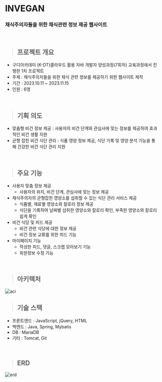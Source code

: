 
# INVEGAN
### 채식주의자들을 위한 채식관련 정보 제공 웹사이트

<br/>

>## 프로젝트 개요
- 구디아카데미 (K-DT)클라우드 활용 자바 개발자 양성과정(7회차) 교육과정에서 진행한 1차 프로젝트<br/>
- 주제 : 채식주의자들을 위한 채식 관련 정보를 제공하기 위한 웹사이트 제작
- 기간 : 2023.10.11 ~ 2023.11.15
- 인원 : 6명

<br/>

>## 기획 의도
- 맞춤형 비건 정보 제공 : 사용자의 비건 단계와 관심사에 맞는 정보를 제공하여 효과적인 비건 생활 지원
- 균형 잡힌 비건 식단 관리 : 식품 영양 정보 제공, 식단 기록 및 영양 분석 기능을 통해 건강한 비건 식단 관리 지원

<br>

>## 주요 기능
 - 사용자 맞춤 정보 제공
   - 사용자의 위치, 비건 단계, 관심사에 맞는 정보 제공
- 채식주의자의 균형잡힌 영양소를 섭취할 수 있는 식단 관리 서비스 제공
  - 식품별, 재료별 영양소와 칼로리 정보 제공
  - 식단을 기록하여 날짜별 섭취한 영양소와 칼로리 확인, 부족한 영양소와 칼로리 쉽게 확인
- 비건 식당 및 피드 제공
  - 비건 관련 식당에 대한 정보 제공
  - 비건 정보 교류를 위한 피드 기능
- 마이페이지 기능
  - 작성한 피드, 댓글, 스크랩 모아보기 기능
  - 회원정보 수정 기능
<br>

>## 아키텍처
![aci](https://github.com/Jooscom/invegan/assets/136825137/d1d8aed4-4739-4fb9-ab29-e8d4a3f719bd)
<br>

>## 기술 스택
- 프론트엔드 : JavaScript, jQuery, HTML
- 백엔드 : Java, Spring, Mybatis
- DB : MariaDB
- 기타 : Tomcat, Git

<br>

>## ERD
![erd](https://github.com/Jooscom/invegan/assets/136825137/07f3d775-f2ee-43ba-9349-ae4eadfd1896)

<br>

